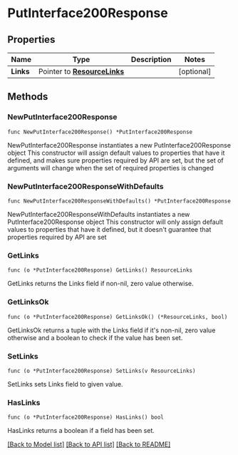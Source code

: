 # PutInterface200Response

## Properties

Name | Type | Description | Notes
------------ | ------------- | ------------- | -------------
**Links** | Pointer to [**ResourceLinks**](ResourceLinks.md) |  | [optional] 

## Methods

### NewPutInterface200Response

`func NewPutInterface200Response() *PutInterface200Response`

NewPutInterface200Response instantiates a new PutInterface200Response object
This constructor will assign default values to properties that have it defined,
and makes sure properties required by API are set, but the set of arguments
will change when the set of required properties is changed

### NewPutInterface200ResponseWithDefaults

`func NewPutInterface200ResponseWithDefaults() *PutInterface200Response`

NewPutInterface200ResponseWithDefaults instantiates a new PutInterface200Response object
This constructor will only assign default values to properties that have it defined,
but it doesn't guarantee that properties required by API are set

### GetLinks

`func (o *PutInterface200Response) GetLinks() ResourceLinks`

GetLinks returns the Links field if non-nil, zero value otherwise.

### GetLinksOk

`func (o *PutInterface200Response) GetLinksOk() (*ResourceLinks, bool)`

GetLinksOk returns a tuple with the Links field if it's non-nil, zero value otherwise
and a boolean to check if the value has been set.

### SetLinks

`func (o *PutInterface200Response) SetLinks(v ResourceLinks)`

SetLinks sets Links field to given value.

### HasLinks

`func (o *PutInterface200Response) HasLinks() bool`

HasLinks returns a boolean if a field has been set.


[[Back to Model list]](../README.md#documentation-for-models) [[Back to API list]](../README.md#documentation-for-api-endpoints) [[Back to README]](../README.md)


